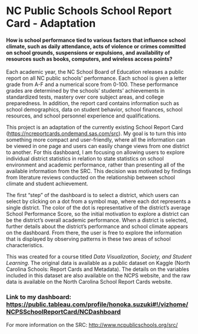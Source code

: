 # NC Public Schools School Report Card - Adaptation
#### How is school performance tied to various factors that influence school climate, such as daily attendance, acts of violence or crimes committed on school grounds, suspensions or expulsions, and availability of resources such as books, computers, and wireless access points?

Each academic year, the NC School Board of Education releases a public report on all NC public schools' performance. Each school is given a letter grade from A-F and a numerical score from 0-100. These performance grades are determined by the schools’ students’ achievements in standardized tests, mastery over core subject areas, and college preparedness. In addition, the report card contains information such as school demographics, data on student behavior, school finances, school resources, and school personnel experience and qualifications.

This project is an adaptation of the currently existing School Report Card (https://ncreportcards.ondemand.sas.com/src). My goal is to turn this into something more compact and user-friendly, where all the information can be viewed in one page and users can easily change views from one district to another. For this dashboard, I am focusing on allowing users to explore individual district statistics in relation to state statistics on school environment and academic performance, rather than presenting all of the available information from the SRC. This decision was motivated by findings from literature reviews conducted on the relationship between school climate and student achievement. 

The first “step” of the dashboard is to select a district, which users can select by clicking on a dot from a symbol map, where each dot represents a single district. The color of the dot is representative of the district’s average School Performance Score, so the initial motivation to explore a district can be the district’s overall academic performance. When a district is selected, further details about the district’s performance and school climate appears on the dashboard. From there, the user is free to explore the information that is displayed by observing patterns in these two areas of school characteristics.

This was created for a course titled _Data Visualization, Society, and Student Learning_. The original data is available as a public dataset on Kaggle (North Carolina Schools: Report Cards and Metadata). The details on the variables included in this dataset are also available on the NCPS website, and the raw data is available on the North Carolina School Report Cards website.

### Link to my dashboard: https://public.tableau.com/profile/honoka.suzuki#!/vizhome/NCPSSchoolReportCard/NCDashboard
For more information on the SRC: http://www.ncpublicschools.org/src/
